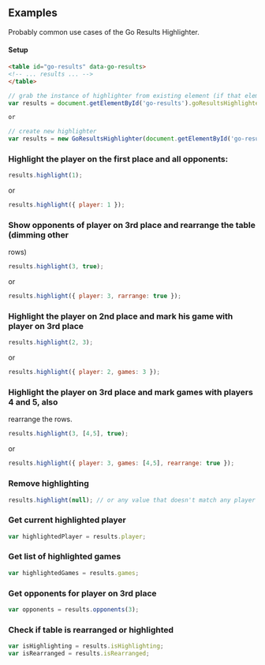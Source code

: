 ## Examples

Probably common use cases of the Go Results Highlighter.

#### Setup

```html
<table id="go-results" data-go-results>
<!-- ... results ... -->
</table>
```

```js
// grab the instance of highlighter from existing element (if that element had data-go-results attribute on page load)
var results = document.getElementById('go-results').goResultsHighlighter;

or

// create new highlighter
var results = new GoResultsHighlighter(document.getElementById('go-results'));

```

### Highlight the player on the first place and all opponents:

```js
results.highlight(1);
```

or

```js
results.highlight({ player: 1 });
```

### Show opponents of player on 3rd place and rearrange the table (dimming other
rows)

```js
results.highlight(3, true);
```

or

```js
results.highlight({ player: 3, rarrange: true });
```

### Highlight the player on 2nd place and mark his game with player on 3rd place

```js
results.highlight(2, 3);
```

or

```js
results.highlight({ player: 2, games: 3 });
```

### Highlight the player on 3rd place and mark games with players 4 and 5, also
rearrange the rows.

```js
results.highlight(3, [4,5], true);
```

or

```js
results.highlight({ player: 3, games: [4,5], rearrange: true });
```

### Remove highlighting

```js
results.highlight(null); // or any value that doesn't match any player
```

### Get current highlighted player

```js
var highlightedPlayer = results.player;
```

### Get list of highlighted games

```js
var highlightedGames = results.games;
```

### Get opponents for player on 3rd place

```js
var opponents = results.opponents(3);
```

### Check if table is rearranged or highlighted

```js
var isHighlighting = results.isHighlighting;
var isRearranged = results.isRearranged;
```